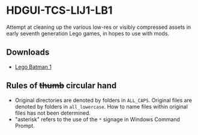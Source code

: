 # HDGUI-TCS-LIJ1-LB1
Attempt at cleaning up the various low-res or visibly compressed assets in early seventh generation Lego games, in hopes to use with mods.

## Downloads
* [Lego Batman 1](https://gamebanana.com/guis/35475)

## Rules of ~~thumb~~ circular hand
* Original directories are denoted by folders in `ALL_CAPS`. Original files are denoted by folders in `all_lowercase`. How to name files within original files has not been determined.
* "asterisk" refers to the use of the `*` signage in Windows Command Prompt.
